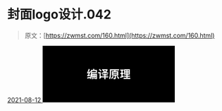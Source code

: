 <!--yml
category: 未分类
date: 0001-01-01 00:00:00
-->

# 封面logo设计.042

> 原文：[https://zwmst.com/160.html](https://zwmst.com/160.html)

   [ <time datetime="2021-08-12T09:21:36+08:00"> 2021-08-12 </time> ](https://zwmst.com/%e5%b0%81%e9%9d%a2logo%e8%ae%be%e8%ae%a1-042)  [![](img/631352ebae8887f87113f085b1eeab5f.png)](https://zwmst.com/wp-content/uploads/2021/08/1628731296-ee130bb51448bb9.jpeg)